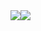 <body style="display: flex;">
  <img src="https://github-readme-stats.vercel.app/api?username=ramadityo&theme=dark&show_icons=true&hide_border=true&count_private=true" />
  <img src="https://github-readme-stats.vercel.app/api/top-langs/?username=ramadityo&theme=dark&show_icons=true&hide_border=true&layout=compact" />
</body>
